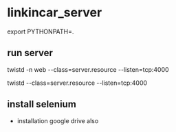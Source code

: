 # linkincar_server

export PYTHONPATH=.

## run server

twistd -n web --class=server.resource --listen=tcp:4000

twistd --class=server.resource --listen=tcp:4000

## install selenium

- installation google drive also
